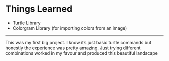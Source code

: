 <h1>Things Learned</h1>
<ul>
  <li>Turtle Library</li>
  <li>Colorgram Library (for importing colors from an image)</li>
</ul>
<hr>
This was my first big project. I know its just basic turtle commands but honestly the experience was pretty amazing. Just trying different combinations worked in my favour and produced this beautiful landscape
